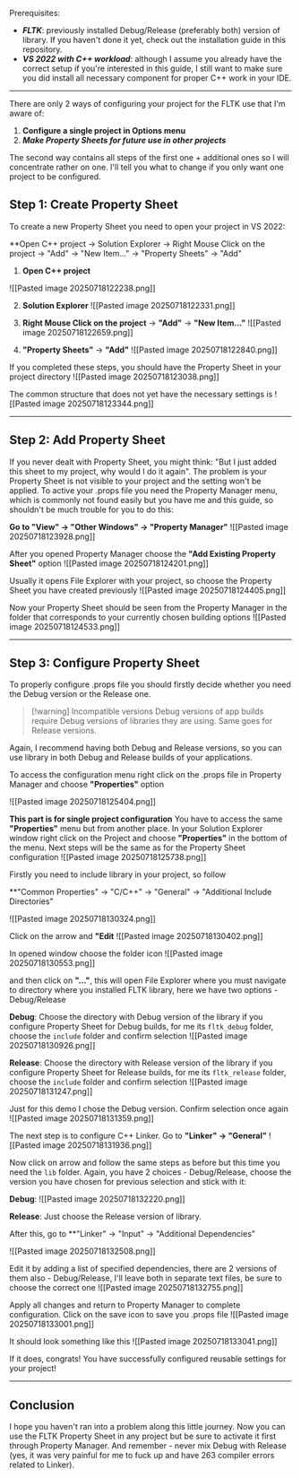 Prerequisites:
- ***FLTK***: previously installed Debug/Release (preferably both) version of library. If you haven't done it yet, check out the installation guide in this repository.
- ***VS 2022 with C++ workload***: although I assume you already have the correct setup if you're interested in this guide, I still want to make sure you did install all necessary component for proper C++ work in your IDE.

---

There are only 2 ways of configuring your project for the FLTK use that I'm aware of:
1. **Configure a single project in Options menu**
2. ***Make Property Sheets for future use in other projects***

The second way contains all steps of the first one + additional ones so I will concentrate rather on one. I'll tell you what to change if you only want one project to be configured.

## Step 1: Create Property Sheet
To create a new Property Sheet you need to open your project in VS 2022:

**Open C++ project → Solution Explorer → Right Mouse Click on the project → "Add" → "New Item..." → "Property Sheets" → "Add"

1. **Open C++ project**

![[Pasted image 20250718122238.png]]

2. **Solution Explorer**
![[Pasted image 20250718122331.png]]

3. **Right Mouse Click on the project** → **"Add"** → **"New Item..."**
![[Pasted image 20250718122659.png]]

4. **"Property Sheets"** → **"Add"**
![[Pasted image 20250718122840.png]]

If you completed these steps, you should have the Property Sheet in your project directory
![[Pasted image 20250718123038.png]]

The common structure that does not yet have the necessary settings is
![[Pasted image 20250718123344.png]]

---

## Step 2: Add Property Sheet
If you never dealt with Property Sheet, you might think: "But I just added this sheet to my project, why would I do it again".  The problem is your Property Sheet is not visible to your project and the setting won't be applied.
To active your .props file you need the Property Manager menu, which is commonly not found easily but you have me and this guide, so shouldn't be much trouble for you to do this:

**Go to "View" → "Other Windows" → "Property Manager"** 
![[Pasted image 20250718123928.png]]

After you opened Property Manager choose the **"Add Existing Property Sheet"** option
![[Pasted image 20250718124201.png]]

Usually it opens File Explorer with your project, so choose the Property Sheet you have created previously
![[Pasted image 20250718124405.png]]

Now your Property Sheet should be seen from the Property Manager in the folder that corresponds to your currently chosen building options
![[Pasted image 20250718124533.png]]

---

## Step 3: Configure Property Sheet 
To properly configure .props file you should firstly decide whether you need the Debug version or the Release one.

>[!warning] Incompatible versions
>Debug versions of app builds require Debug versions of libraries they are using. Same goes for Release versions. 

Again, I recommend having both Debug and Release versions, so you can use library in both Debug and Release builds of your applications.

To access the configuration menu right click on the .props file in Property Manager and choose **"Properties"** option

![[Pasted image 20250718125404.png]]

__This part is for single project configuration__
You have to access the same **"Properties"** menu but from another place. 
In your Solution Explorer window right click on the Project and choose **"Properties"** in the bottom of the menu. Next steps will be the same as for the Property Sheet configuration
![[Pasted image 20250718125738.png]]

Firstly you need to include library in your project, so follow

**"Common Properties" → "C/C++" → "General" → "Additional Include Directories"

![[Pasted image 20250718130324.png]]

Click on the arrow and **"Edit**
![[Pasted image 20250718130402.png]]

In opened window choose the folder icon 
![[Pasted image 20250718130553.png]]

and then click on **"..."**, this will open File Explorer where you must navigate to directory where you installed FLTK library, here we have two options - Debug/Release

**Debug**:
Choose the directory with Debug version of the library if you configure Property Sheet for Debug builds, for me its `fltk_debug` folder, choose the `include` folder and confirm selection
![[Pasted image 20250718130926.png]]

**Release**:
Choose the directory with Release version of the library if you configure Property Sheet for Release builds, for me its `fltk_release` folder, choose the `include` folder and confirm selection
![[Pasted image 20250718131247.png]]

Just for this demo I chose the Debug version.
Confirm selection once again
![[Pasted image 20250718131359.png]]

The next step is to configure C++ Linker. Go to **"Linker" → "General"**
![[Pasted image 20250718131936.png]]

Now click on arrow and follow the same steps as before but this time you need the `lib` folder. Again, you have 2 choices - Debug/Release, choose the version you have chosen for previous selection and stick with it:

**Debug**:
![[Pasted image 20250718132220.png]]

**Release**: Just choose the Release version of library.

After this, go to **"Linker" → "Input" → "Additional Dependencies"

![[Pasted image 20250718132508.png]]

Edit it by adding a list of specified dependencies, there are 2 versions of them also - Debug/Release, I'll leave both in separate text files, be sure to choose the correct one
![[Pasted image 20250718132755.png]]

Apply all changes and return to Property Manager to complete configuration. Click on the save icon to save you .props file
![[Pasted image 20250718133001.png]]

It should look something like this 
![[Pasted image 20250718133041.png]]

If it does, congrats! You have successfully configured reusable settings for your project! 

---

## Conclusion
I hope you haven't ran into a problem along this little journey. Now you can use the FLTK Property Sheet in any project but be sure to activate it first through Property Manager. And remember - never mix Debug with Release (yes, it was very painful for me to fuck up and have 263 compiler errors related to Linker).